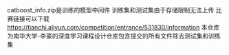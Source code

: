 catboost_info.zip是训练的模型中间件
训练集和测试集由于存储限制无法上传
比赛链接可以下载
https://tianchi.aliyun.com/competition/entrance/531830/information
本仓库为南华大学-李豪的深度学习课程设计仓库包含提交的所有文件除去测试集和训练集
